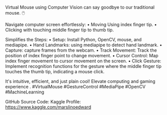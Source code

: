 Virtual Mouse using Computer Vision can say goodbye to our traditional mouse. 🖱️

Navigate computer screen effortlessly:
	• Moving Using index finger tip.
	• Clicking with touching middle finger tip to thumb tip.

Simplifies the Steps:
• Setup: Install Python, OpenCV, mouse, and mediapipe.
• Hand Landmarks: using mediapipe to detect hand landmark.
• Capture: capture frames from the webcam.
• Track Movement: Track the position of index finger point to change movement.
• Cursor Control: Map index finger movement to cursor movement on the screen.
• Click Gesture: Implement recognition functions for the gesture where the middle finger tip touches the thumb tip, indicating a mouse click.

It's intuitive, efficient, and just plain cool! Elevate computing and gaming experience .
#VirtualMouse #GestureControl #MediaPipe #OpenCV #MachineLearning

GitHub Source Code: 
Kaggle Profile: https://www.kaggle.com/marslinoedward